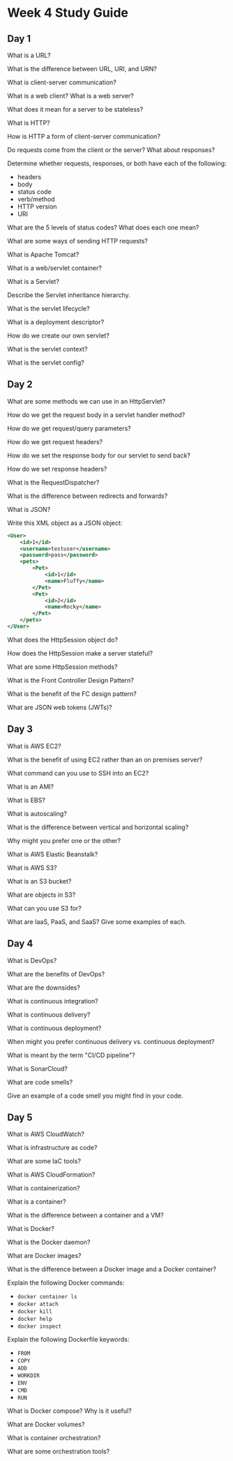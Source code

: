 # Week 4 Study Guide

## Day 1

What is a URL?

What is the difference between URL, URI, and URN?

What is client-server communication?

What is a web client? What is a web server?

What does it mean for a server to be stateless?

What is HTTP?

How is HTTP a form of client-server communication?

Do requests come from the client or the server? What about responses?

Determine whether requests, responses, or both have each of the following:
- headers
- body
- status code
- verb/method
- HTTP version
- URI

What are the 5 levels of status codes? What does each one mean?

What are some ways of sending HTTP requests?

What is Apache Tomcat?

What is a web/servlet container?

What is a Servlet?

Describe the Servlet inheritance hierarchy.

What is the servlet lifecycle?

What is a deployment descriptor?

How do we create our own servlet?

What is the servlet context?

What is the servlet config?

## Day 2

What are some methods we can use in an HttpServlet?

How do we get the request body in a servlet handler method?

How do we get request/query parameters?

How do we get request headers?

How do we set the response body for our servlet to send back?

How do we set response headers?

What is the RequestDispatcher?

What is the difference between redirects and forwards?

What is JSON?

Write this XML object as a JSON object:
``` xml
<User>
    <id>1</id>
    <username>testuser</username>
    <password>pass</password>
    <pets>
        <Pet>
            <id>1</id>
            <name>Fluffy</name>
        </Pet>
        <Pet>
            <id>2</id>
            <name>Rocky</name>
        </Pet>
    </pets>
</User>
```

What does the HttpSession object do?

How does the HttpSession make a server stateful?

What are some HttpSession methods?

What is the Front Controller Design Pattern?

What is the benefit of the FC design pattern?

What are JSON web tokens (JWTs)?

## Day 3

What is AWS EC2?

What is the benefit of using EC2 rather than an on premises server?

What command can you use to SSH into an EC2?

What is an AMI?

What is EBS?

What is autoscaling?

What is the difference between vertical and horizontal scaling?

Why might you prefer one or the other?

What is AWS Elastic Beanstalk?

What is AWS S3?

What is an S3 bucket?

What are objects in S3?

What can you use S3 for?

What are IaaS, PaaS, and SaaS? Give some examples of each.

## Day 4

What is DevOps?

What are the benefits of DevOps?

What are the downsides?

What is continuous integration?

What is continuous delivery?

What is continuous deployment?

When might you prefer continuous delivery vs. continuous deployment?

What is meant by the term "CI/CD pipeline"?

What is SonarCloud?

What are code smells?

Give an example of a code smell you might find in your code.

## Day 5

What is AWS CloudWatch?

What is infrastructure as code?

What are some IaC tools?

What is AWS CloudFormation?

What is containerization?

What is a container?

What is the difference between a container and a VM?

What is Docker?

What is the Docker daemon?

What are Docker images?

What is the difference between a Docker image and a Docker container?

Explain the following Docker commands:
- `docker container ls`
- `docker attach`
- `docker kill`
- `docker help`
- `docker inspect`

Explain the following Dockerfile keywords:
- `FROM`
- `COPY`
- `ADD`
- `WORKDIR`
- `ENV`
- `CMD`
- `RUN`

What is Docker compose? Why is it useful?

What are Docker volumes?

What is container orchestration?

What are some orchestration tools?